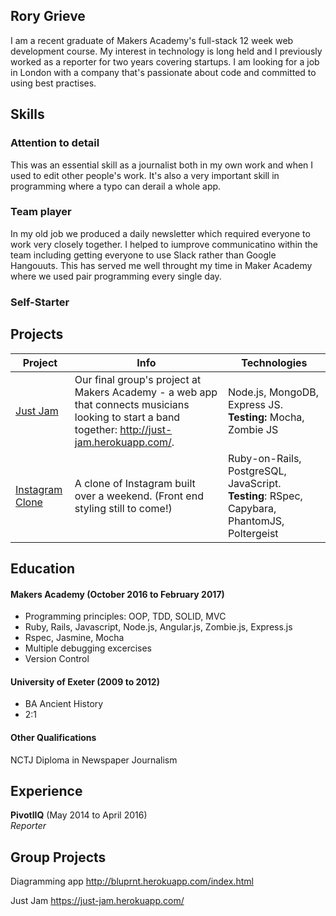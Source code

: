 ## Rory Grieve

I am a recent graduate of Makers Academy's full-stack 12 week web development course. My interest in technology is long held and I previously worked as a reporter for two years covering startups. I am looking for a job in London with a company that's passionate about code and committed to using best practises. 

## Skills

### Attention to detail

This was an essential skill as a journalist both in my own work and when I used to edit other people's work. It's also a very important skill in programming where a typo can derail a whole app.

### Team player 
In my old job we produced a daily newsletter which required everyone to work very closely together. I helped to iumprove communicatino within the team including getting everyone to use Slack rather than Google Hangouuts. This has served me well throught my time in Maker Academy where we used pair programming every single day. 

### Self-Starter

## Projects

| Project  | Info   | Technologies  |
| -------- |--------| ------------- |
|[Just Jam](https://github.com/Gweaton/just-jam)| Our final group's project at Makers Academy - a web app that connects musicians looking to start a band together: http://just-jam.herokuapp.com/.| Node.js, MongoDB, Express JS. **Testing:** Mocha, Zombie JS|
| [Instagram Clone](https://github.com/Gweaton/instagram-challenge)| A clone of Instagram built over a weekend. (Front end styling still to come!)| Ruby-on-Rails, PostgreSQL, JavaScript. **Testing**: RSpec, Capybara, PhantomJS, Poltergeist|

## Education

#### Makers Academy (October 2016 to February 2017)

- Programming principles: OOP, TDD, SOLID, MVC
- Ruby, Rails, Javascript, Node.js, Angular.js, Zombie.js, Express.js
- Rspec, Jasmine, Mocha
- Multiple debugging excercises
- Version Control

#### University of Exeter (2009 to 2012)

- BA Ancient History
- 2:1

#### Other Qualifications

NCTJ Diploma in Newspaper Journalism

## Experience

**PivotlIQ** (May 2014 to April 2016)    
*Reporter*  

## Group Projects

Diagramming app
http://bluprnt.herokuapp.com/index.html

Just Jam
https://just-jam.herokuapp.com/


